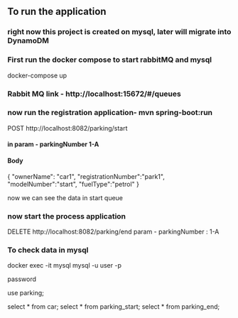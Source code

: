 ## To run the application

### right now this project is created on mysql, later will migrate into DynamoDM

### First run the docker compose to start rabbitMQ and mysql
docker-compose up

### Rabbit MQ link - http://localhost:15672/#/queues

### now run the registration application- mvn spring-boot:run
 POST http://localhost:8082/parking/start

#### in param - parkingNumber 1-A
#### Body 
{
"ownerName": "car1",
"registrationNumber":"park1",
"modelNumber":"start",
"fuelType":"petrol"
}

now we can see the data in start queue

### now start the process application 

DELETE  http://localhost:8082/parking/end
param - parkingNumber : 1-A

### To check data in mysql
docker exec -it mysql mysql -u user -p

password

use parking;

select * from car;
select * from parking_start;
select * from parking_end;


